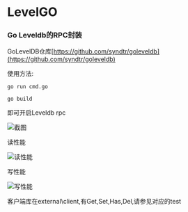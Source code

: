 # LevelGO

### Go Leveldb的RPC封装

GoLevelDB仓库[https://github.com/syndtr/goleveldb](https://github.com/syndtr/goleveldb)

使用方法:

```
go run cmd.go

go build
```
即可开启Leveldb rpc

![截图](https://doc.kmf.com/ke-feedback/2020/12/31/21/46/18/20201231214617.png)

读性能

![读性能](https://doc.kmf.com/ke-feedback/2020/12/31/21/47/11/20201231214711.png)

写性能

![写性能](https://doc.kmf.com/ke-feedback/2020/12/31/21/47/45/M59]S5{G6~BVSS2NPV{Z]YI.png)

客户端库在external\client,有Get,Set,Has,Del,请参见对应的test

